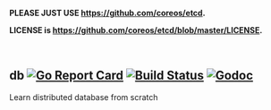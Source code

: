 
**PLEASE JUST USE https://github.com/coreos/etcd.**

**LICENSE is https://github.com/coreos/etcd/blob/master/LICENSE.**

<br>

## db [![Go Report Card](https://goreportcard.com/badge/github.com/gyuho/db?style=flat-square)](https://goreportcard.com/report/github.com/gyuho/db) [![Build Status](https://img.shields.io/travis/gyuho/db.svg?style=flat-square)](https://travis-ci.org/gyuho/db) [![Godoc](https://img.shields.io/badge/go-documentation-blue.svg?style=flat-square)](https://godoc.org/github.com/gyuho/db)

Learn distributed database from scratch

